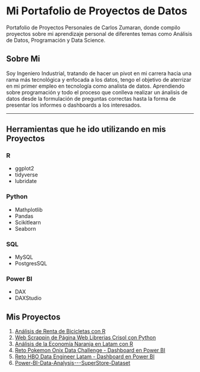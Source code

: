 # Mi Portafolio de Proyectos de Datos
Portafolio de Proyectos Personales de Carlos Zumaran, donde compilo proyectos sobre mi aprendizaje personal de diferentes temas como Análisis de Datos, Programación y Data Science.


## Sobre Mi
Soy Ingeniero Industrial, tratando de hacer un pivot en mi carrera hacia una rama más tecnológica y enfocada a los datos, tengo el objetivo de aterrizar en mi primer empleo en tecnología como analista de datos. Aprendiendo sobre programación y todo el proceso que conlleva realizar un ánalisis de datos desde la formulación de preguntas correctas hasta la forma de presentar los informes o dashboards a los interesados. 

___
## Herramientas que he ido utilizando en mis Proyectos

### **R**
- ggplot2
- tidyverse
- lubridate

### **Python**
- Mathplotlib
- Pandas
- Scikitlearn
- Seaborn

### **SQL**
- MySQL
- PostgresSQL

### **Power BI**
- DAX
- DAXStudio


## Mis Proyectos
1. [Análisis de Renta de Bicicletas con R](https://github.com/carlosezd/Renta-de-Bicicletas-utilizando-R)
2. [Web Scrappin de Página Web Librerias Crisol con Python](https://github.com/carlosezd/crisol_lib_webscrapping)
3. [Análisis de la Economía Naranja en Latam con R](https://github.com/carlosezd/mi_curso_fundamentos_r/tree/master)
4. [Reto Pokemon Onix Data Challenge - Dashboard en Power BI](https://github.com/carlosezd/Pokemon_Onix_Data_Challenge)
5. [Reto HBO Data Engineer Latam - Dashboard en Power BI](https://github.com/carlosezd/HBO_Challenge_Dashboard)
6. [Power-BI-Data-Analysis---SuperStore-Dataset](https://github.com/carlosezd/Power-BI-Data-Analysis---SuperStore-Dataset)


